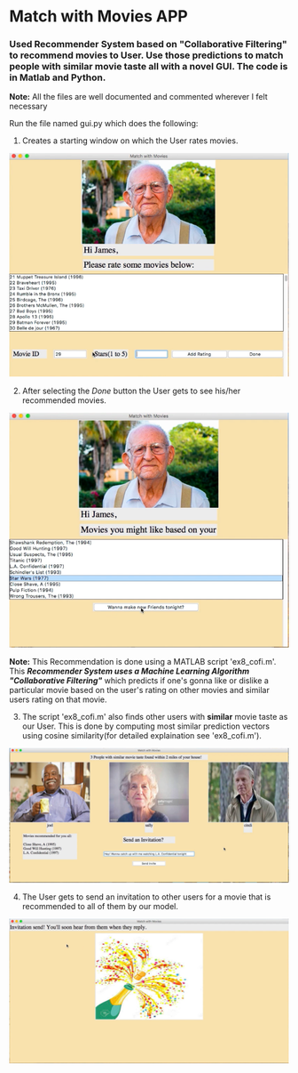 # Match with Movies APP

### Used Recommender System based on "Collaborative Filtering" to recommend movies to User. Use those predictions to match people with similar movie taste all with a novel GUI. The code is in Matlab and Python.

**Note:** All the files are well documented and commented wherever I felt necessary

Run the file named gui.py which does the following:
1. Creates a starting window on which the User rates movies.

<img src="img/Screen Shot 2020-03-13 at 5.42.13 PM.png">

2. After selecting the *Done* button the User gets to see his/her recommended movies. 

<img src="img/Screen Shot 2020-03-13 at 5.42.34 PM.png">

  **Note:** This Recommendation is done using a MATLAB script 'ex8_cofi.m'. This ***Recommender System uses a Machine Learning Algorithm "Collaborative Filtering"*** which predicts if one's gonna like or dislike a particular movie based on the user's rating on other movies and similar users rating on that movie.
  
3. The script 'ex8_cofi.m' also finds other users with **similar** movie taste as our User. This is done by computing most similar prediction vectors using cosine similarity(for detailed explaination see 'ex8_cofi.m').

<img src="img/Screen Shot 2020-03-13 at 5.42.53 PM.png">

4. The User gets to send an invitation to other users for a movie that is recommended to all of them by our model.

<img src="img/Screen Shot 2020-03-13 at 5.43.12 PM.png">
